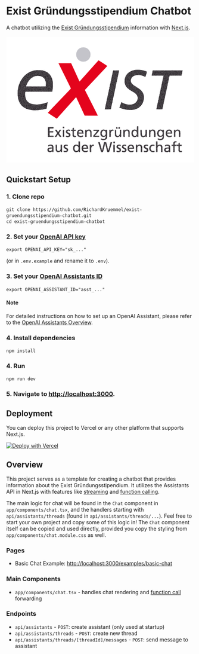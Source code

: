 # Exist Gründungsstipendium Chatbot

A chatbot utilizing the [Exist Gründungsstipendium](https://www.exist.de/EXIST/Navigation/EN/Start-upFunding/EXIST-Business-Start-up-Grant/exist-business-start-up-grant.html) information with [Next.js](https://nextjs.org/docs).
<br/>
<br/>
![Exist Gründungsstipendium Chatbot](./public/exist.svg)

## Quickstart Setup

### 1. Clone repo

```shell
git clone https://github.com/RichardKruemmel/exist-gruendungsstipendium-chatbot.git
cd exist-gruendungsstipendium-chatbot
```

### 2. Set your [OpenAI API key](https://platform.openai.com/api-keys)

```shell
export OPENAI_API_KEY="sk_..."
```

(or in `.env.example` and rename it to `.env`).

### 3. Set your [OpenAI Assistants ID](https://platform.openai.com/assistants)

```shell
export OPENAI_ASSISTANT_ID="asst_..."
```

#### Note

For detailed instructions on how to set up an OpenAI Assistant, please refer to the [OpenAI Assistants Overview](https://platform.openai.com/docs/assistants/overview).

### 4. Install dependencies

```shell
npm install
```

### 4. Run

```shell
npm run dev
```

### 5. Navigate to [http://localhost:3000](http://localhost:3000).

## Deployment

You can deploy this project to Vercel or any other platform that supports Next.js.

[![Deploy with Vercel](https://vercel.com/button)](https://vercel.com/new/clone?repository-url=https%3A%2F%2Fgithub.com%2Fopenai%2Fopenai-assistants-quickstart&env=OPENAI_API_KEY,OPENAI_ASSISTANT_ID&envDescription=API%20Keys%20and%20Instructions&envLink=https%3A%2F%2Fgithub.com%2Fopenai%2Fopenai-assistants-quickstart%2Fblob%2Fmain%2F.env.example)

## Overview

This project serves as a template for creating a chatbot that provides information about the Exist Gründungsstipendium. It utilizes the Assistants API in Next.js with features like [streaming](https://platform.openai.com/docs/assistants/overview/step-4-create-a-run) and [function calling](https://platform.openai.com/docs/assistants/tools/function-calling).

The main logic for chat will be found in the `Chat` component in `app/components/chat.tsx`, and the handlers starting with `api/assistants/threads` (found in `api/assistants/threads/...`). Feel free to start your own project and copy some of this logic in! The `Chat` component itself can be copied and used directly, provided you copy the styling from `app/components/chat.module.css` as well.

### Pages

- Basic Chat Example: [http://localhost:3000/examples/basic-chat](http://localhost:3000/examples/basic-chat)

### Main Components

- `app/components/chat.tsx` - handles chat rendering and [function call](https://platform.openai.com/docs/assistants/tools/function-calling/quickstart?context=streaming&lang=node.js) forwarding

### Endpoints

- `api/assistants` - `POST`: create assistant (only used at startup)
- `api/assistants/threads` - `POST`: create new thread
- `api/assistants/threads/[threadId]/messages` - `POST`: send message to assistant